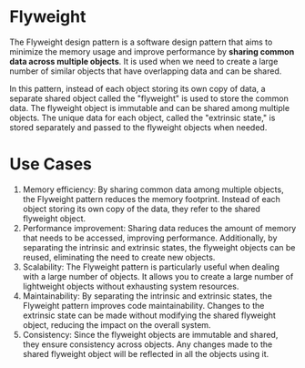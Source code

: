 # Flyweight

The Flyweight design pattern is a software design pattern that aims to minimize the memory usage and improve performance by **sharing common data across multiple objects**. It is used when we need to create a large number of similar objects that have overlapping data and can be shared.

In this pattern, instead of each object storing its own copy of data, a separate shared object called the "flyweight" is used to store the common data. The flyweight object is immutable and can be shared among multiple objects. The unique data for each object, called the "extrinsic state," is stored separately and passed to the flyweight objects when needed.

# Use Cases

1. Memory efficiency: By sharing common data among multiple objects, the Flyweight pattern reduces the memory footprint. Instead of each object storing its own copy of the data, they refer to the shared flyweight object.
2. Performance improvement: Sharing data reduces the amount of memory that needs to be accessed, improving performance. Additionally, by separating the intrinsic and extrinsic states, the flyweight objects can be reused, eliminating the need to create new objects.
3. Scalability: The Flyweight pattern is particularly useful when dealing with a large number of objects. It allows you to create a large number of lightweight objects without exhausting system resources.
4. Maintainability: By separating the intrinsic and extrinsic states, the Flyweight pattern improves code maintainability. Changes to the extrinsic state can be made without modifying the shared flyweight object, reducing the impact on the overall system.
5. Consistency: Since the flyweight objects are immutable and shared, they ensure consistency across objects. Any changes made to the shared flyweight object will be reflected in all the objects using it.